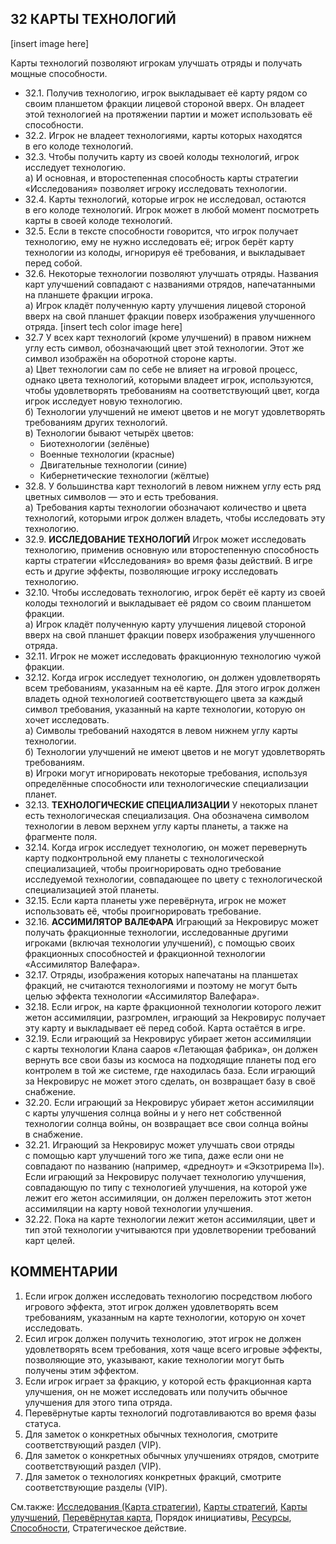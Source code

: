 32 КАРТЫ ТЕХНОЛОГИЙ
---
[insert image here]

Карты технологий позволяют игрокам улучшать отряды и получать мощные способности.
* 32.1. Получив технологию, игрок выкладывает её карту рядом со своим планшетом фракции лицевой стороной вверх. Он владеет этой технологией на протяжении партии и может использовать её способности.
* 32.2. Игрок не владеет технологиями, карты которых находятся в его колоде технологий.
* 32.3. Чтобы получить карту из своей колоды технологий, игрок исследует технологию.  
  а) И основная, и второстепенная способность карты стратегии «Исследования» позволяет игроку исследовать технологии.
* 32.4. Карты технологий, которые игрок не исследовал, остаются в его колоде технологий. Игрок может в любой момент посмотреть карты в своей колоде технологий.
* 32.5. Если в тексте способности говорится, что игрок получает технологию, ему не нужно исследовать её; игрок берёт карту технологии из колоды, игнорируя её требования, и выкладывает перед собой.
* 32.6. Некоторые технологии позволяют улучшать отряды. Названия карт улучшений совпадают с названиями отрядов, напечатанными на планшете фракции игрока.  
  а) Игрок кладёт полученную карту улучшения лицевой стороной вверх на свой планшет фракции поверх изображения улучшенного отряда.
  [insert tech color image here]
* 32.7 У всех карт технологий (кроме улучшений) в правом нижнем углу есть символ, обозначающий цвет этой технологии. Этот же символ изображён на оборотной стороне карты.  
  а) Цвет технологии сам по себе не влияет на игровой процесс, однако цвета технологий, которыми владеет игрок, используются, чтобы удовлетворять требованиям на соответствующий цвет, когда игрок исследует новую технологию.  
  б) Технологии улучшений не имеют цветов и не могут удовлетворять требованиям других технологий.  
  в) Технологии бывают четырёх цветов:  
    * Биотехнологии (зелёные)  
    * Военные технологии (красные)
    * Двигательные технологии (синие)
    * Кибернетические технологии (жёлтые)
* 32.8. У большинства карт технологий в левом нижнем углу есть ряд цветных символов — это и есть требования.  
  а) Требования карты технологии обозначают количество и цвета технологий, которыми игрок должен владеть, чтобы исследовать эту технологию.
* 32.9. **ИССЛЕДОВАНИЕ ТЕХНОЛОГИЙ**
Игрок может исследовать технологию, применив основную или второстепенную способность карты стратегии «Исследования» во время фазы действий. В игре есть и другие эффекты, позволяющие игроку исследовать технологию.
* 32.10. Чтобы исследовать технологию, игрок берёт её карту из своей колоды технологий и выкладывает её рядом со своим планшетом фракции.  
  а) Игрок кладёт полученную карту улучшения лицевой стороной вверх на свой планшет фракции поверх изображения улучшенного отряда.
* 32.11. Игрок не может исследовать фракционную технологию чужой фракции.
* 32.12. Когда игрок исследует технологию, он должен удовлетворять всем требованиям, указанным на её карте. Для этого игрок должен владеть одной технологией соответствующего цвета за каждый символ требования, указанный на карте технологии, которую он хочет исследовать.  
  а) Символы требований находятся в левом нижнем углу карты технологии.  
  б) Технологии улучшений не имеют цветов и не могут удовлетворять требованиям.  
  в) Игроки могут игнорировать некоторые требования, используя определённые способности или технологические специализации планет.
* 32.13. **ТЕХНОЛОГИЧЕСКИЕ СПЕЦИАЛИЗАЦИИ**
У некоторых планет есть технологическая специализация. Она обозначена символом технологии в левом верхнем углу карты планеты, а также на фрагменте поля.
* 32.14. Когда игрок исследует технологию, он может перевернуть карту подконтрольной ему планеты с технологической специализацией, чтобы проигнорировать одно требование исследуемой технологии, совпадающее по цвету с технологической специализацией этой планеты.
* 32.15. Если карта планеты уже перевёрнута, игрок не может использовать её, чтобы проигнорировать требование.
* 32.16. **АССИМИЛЯТОР ВАЛЕФАРА**
Играющий за Некровирус может получать фракционные технологии, исследованные другими игроками (включая технологии улучшений), с помощью своих фракционных 
способностей и фракционной технологии «Ассимилятор Валефара».
* 32.17. Отряды, изображения которых напечатаны на планшетах фракций, не считаются технологиями и поэтому не могут быть целью эффекта технологии «Ассимилятор Валефара».
* 32.18. Если игрок, на карте фракционной технологии которого лежит жетон ассимиляции, разгромлен, играющий за Некровирус получает эту карту и выкладывает её перед собой. Карта остаётся в игре.
* 32.19. Если играющий за Некровирус убирает жетон ассимиляции с карты технологии Клана сааров «Летающая фабрика», он должен вернуть все свои базы из космоса на подходящие планеты под его контролем в той же системе, где находилась база. Если играющий за Некровирус не может этого сделать, он возвращает базу в своё снабжение.
* 32.20. Если играющий за Некровирус убирает жетон ассимиляции с карты улучшения солнца войны и у него нет собственной технологии солнца войны, он возвращает все свои солнца войны в снабжение.
* 32.21. Играющий за Некровирус может улучшать свои отряды с помощью карт улучшений того же типа, даже если они не совпадают по названию (например, «дредноут» и «Экзотрирема II»). Если играющий за Некровирус получает технологию улучшения, совпадающую по типу с технологией улучшения, на которой уже лежит его жетон ассимиляции, он должен переложить этот жетон ассимиляции на карту новой технологии улучшения.
* 32.22. Пока на карте технологии лежит жетон ассимиляции, цвет и тип этой технологии учитываются при удовлетворении требований карт целей.

КОММЕНТАРИИ
---
1) Если игрок должен исследовать технологию посредством любого игрового эффекта, этот игрок должен удовлетворять всем требованиям, указанным на карте технологии, которую он хочет исследовать.
2) Есил игрок должен получить технологию, этот игрок не должен удовлетворять всем требования, хотя чаще всего игровые эффекты, позволяющие это, указывают, какие технологии могут быть получены этим эффектом.
3) Если игрок играет за фракцию, у которой есть фракционная карта улучшения, он не может исследовать или получить обычное улучшения для этого типа отряда.
4) Перевёрнутые карты технологий подготавливаются во время фазы статуса.
5) Для заметок о конкретных обычных технология, смотрите соответствующий раздел (VIP).
6) Для заметок о конкретных обычных улучшениях отрядов, смотрите соответствующий раздел (VIP).
7) Для заметок о технологиях конкретных фракций, смотрите соответствующие разделы (VIP).

См.также: [Исследования (Карта стратегии)](technology_sc.md), [Карты стратегий](strategy_cards.md), [Карты улучшений](unit_upgrades.md), [Перевёрнутая карта](exhausted.md), Порядок инициативы, [Ресурсы](resources.md), [Способности](abilities.md), Стратегическое действие.

